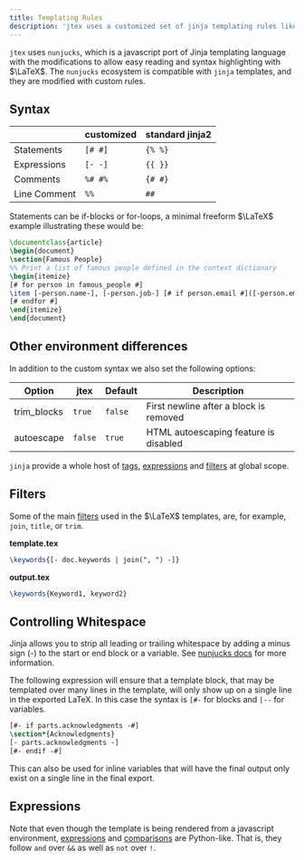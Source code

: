 ```yaml
---
title: Templating Rules
description: 'jtex uses a customized set of jinja templating rules like `[- variable -]` and `[# if condition #]` that work well with the LaTeX.'
---
```


`jtex` uses `nunjucks`, which is a javascript port of Jinja templating language with the modifications
to allow easy reading and syntax highlighting with $\LaTeX$.
The `nunjucks` ecosystem is compatible with `jinja` templates, and they are modified with custom rules.

## Syntax

|              | customized | standard jinja2 |
| ------------ | ---------- | --------------- |
| Statements   | `[# #]`    | `{% %}`         |
| Expressions  | `[- -]`    | `{{ }}`         |
| Comments     | `%# #%`    | `{# #}`         |
| Line Comment | `%%`       | `##`            |

Statements can be if-blocks or for-loops, a minimal freeform $\LaTeX$ example illustrating these would be:

```latex
\documentclass{article}
\begin{document}
\section{Famous People}
%% Print a list of famous people defined in the context dictionary
\begin{itemize}
[# for person in famous_people #]
\item [-person.name-], [-person.job-] [# if person.email #]([-person.email-])[# endif #]
[# endfor #]
\end{itemize}
\end{document}
```

## Other environment differences

In addition to the custom syntax we also set the following options:

| Option      | jtex    | Default | Description                            |
| ----------- | ------- | ------- | -------------------------------------- |
| trim_blocks | `true`  | `false` | First newline after a block is removed |
| autoescape  | `false` | `true`  | HTML autoescaping feature is disabled  |

`jinja` provide a whole host of [tags](https://mozilla.github.io/nunjucks/templating.html#tags), [expressions](https://mozilla.github.io/nunjucks/templating.html#expressions) and [filters](https://mozilla.github.io/nunjucks/templating.html#filters) at global scope.

## Filters

Some of the main [filters](https://mozilla.github.io/nunjucks/templating.html#filters) used in the $\LaTeX$ templates,
are, for example, `join`, `title`, or `trim`.

**template.tex**

```latex
\keywords{[- doc.keywords | join(", ") -]}
```

**output.tex**

```latex
\keywords{Keyword1, keyword2}
```

## Controlling Whitespace

Jinja allows you to strip all leading or trailing whitespace by adding a minus sign (-) to the start or end block or a variable.
See [nunjucks docs](https://mozilla.github.io/nunjucks/templating.html#whitespace-control) for more information.

The following expression will ensure that a template block, that may be templated over many lines in the template,
will only show up on a single line in the exported LaTeX.
In this case the syntax is `[#-` for blocks and `[--` for variables.

```latex
[#- if parts.acknowledgments -#]
\section*{Acknowledgments}
[- parts.acknowledgments -]
[#- endif -#]
```

This can also be used for inline variables that will have the final output only exist on a single line in the final export.

## Expressions

Note that even though the template is being rendered from a javascript environment,
[expressions](https://mozilla.github.io/nunjucks/templating.html#expressions) and [comparisons](https://mozilla.github.io/nunjucks/templating.html#comparisons)
are Python-like. That is, they follow `and` over `&&` as well as `not` over `!`.
